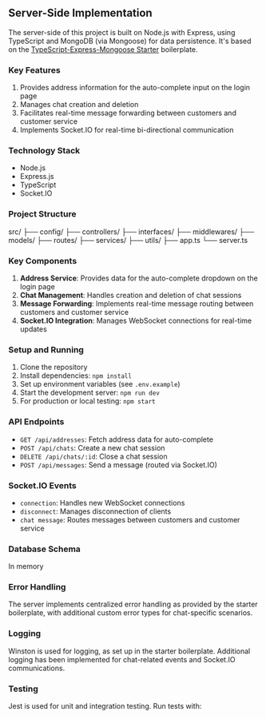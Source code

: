 ## Server-Side Implementation

The server-side of this project is built on Node.js with Express, using TypeScript and MongoDB (via Mongoose) for data persistence. It's based on the [TypeScript-Express-Mongoose Starter](https://github.com/ahmadjoya/typescript-express-mongoose-starter) boilerplate.

### Key Features

1. Provides address information for the auto-complete input on the login page
2. Manages chat creation and deletion
3. Facilitates real-time message forwarding between customers and customer service
4. Implements Socket.IO for real-time bi-directional communication

### Technology Stack

- Node.js
- Express.js
- TypeScript
- Socket.IO

### Project Structure
src/
├── config/
├── controllers/
├── interfaces/
├── middlewares/
├── models/
├── routes/
├── services/
├── utils/
├── app.ts
└── server.ts

### Key Components

1. **Address Service**: Provides data for the auto-complete dropdown on the login page
2. **Chat Management**: Handles creation and deletion of chat sessions
3. **Message Forwarding**: Implements real-time message routing between customers and customer service
4. **Socket.IO Integration**: Manages WebSocket connections for real-time updates

### Setup and Running

1. Clone the repository
2. Install dependencies: `npm install`
3. Set up environment variables (see `.env.example`)
4. Start the development server: `npm run dev`
5. For production or local testing: `npm start`

### API Endpoints

- `GET /api/addresses`: Fetch address data for auto-complete
- `POST /api/chats`: Create a new chat session
- `DELETE /api/chats/:id`: Close a chat session
- `POST /api/messages`: Send a message (routed via Socket.IO)

### Socket.IO Events

- `connection`: Handles new WebSocket connections
- `disconnect`: Manages disconnection of clients
- `chat message`: Routes messages between customers and customer service


### Database Schema

In memory

### Error Handling

The server implements centralized error handling as provided by the starter boilerplate, with additional custom error types for chat-specific scenarios.

### Logging

Winston is used for logging, as set up in the starter boilerplate. Additional logging has been implemented for chat-related events and Socket.IO communications.

### Testing

Jest is used for unit and integration testing. Run tests with: